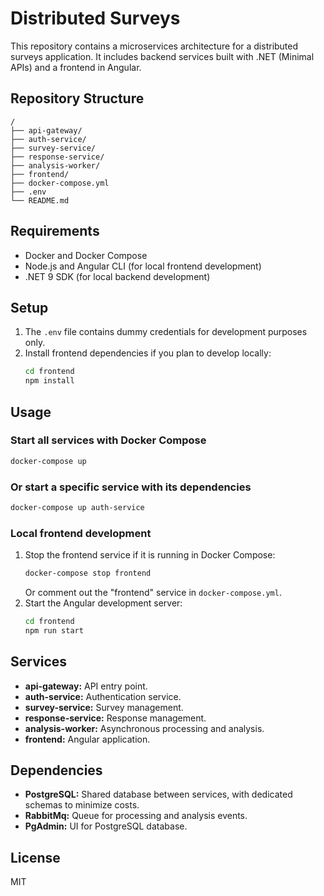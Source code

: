 # Distributed Surveys

This repository contains a microservices architecture for a distributed surveys application. It includes backend services built with .NET (Minimal APIs) and a frontend in Angular.

## Repository Structure

```
/
├── api-gateway/
├── auth-service/
├── survey-service/
├── response-service/
├── analysis-worker/
├── frontend/
├── docker-compose.yml
├── .env
└── README.md
```

## Requirements

- Docker and Docker Compose
- Node.js and Angular CLI (for local frontend development)
- .NET 9 SDK (for local backend development)

## Setup

1. The `.env` file contains dummy credentials for development purposes only.
2. Install frontend dependencies if you plan to develop locally:
    ```sh
    cd frontend
    npm install
    ```

## Usage

### Start all services with Docker Compose

```sh
docker-compose up
```

### Or start a specific service with its dependencies

```sh
docker-compose up auth-service
```

### Local frontend development

1. Stop the frontend service if it is running in Docker Compose:
    ```sh
    docker-compose stop frontend
    ```
    Or comment out the "frontend" service in `docker-compose.yml`.
2. Start the Angular development server:
    ```sh
    cd frontend
    npm run start
    ```

## Services

- **api-gateway:** API entry point.
- **auth-service:** Authentication service.
- **survey-service:** Survey management.
- **response-service:** Response management.
- **analysis-worker:** Asynchronous processing and analysis.
- **frontend:** Angular application.

## Dependencies

- **PostgreSQL:** Shared database between services, with dedicated schemas to minimize costs.
- **RabbitMq:** Queue for processing and analysis events.
- **PgAdmin:** UI for PostgreSQL database.

## License

MIT